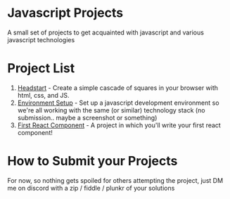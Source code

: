 # Javascript Projects
A small set of projects to get acquainted with javascript and various javascript technologies

# Project List
1. [Headstart](https://github.com/Hypaethral/javascript-project/blob/master/headstart/squares.md) - Create a simple cascade of squares in your browser with html, css, and JS.
2. [Environment Setup](https://github.com/Hypaethral/javascript-project/blob/master/environment-setup/environment-setup.md) - Set up a javascript development environment so we're all working with the same (or similar) technology stack (no submission.. maybe a screenshot or something)
3. [First React Component](https://github.com/Hypaethral/javascript-project/blob/master/first-react-component/react.md) - A project in which you'll write your first react component!

# How to Submit your Projects
For now, so nothing gets spoiled for others attempting the project, just DM me on discord with a zip / fiddle / plunkr of your solutions
